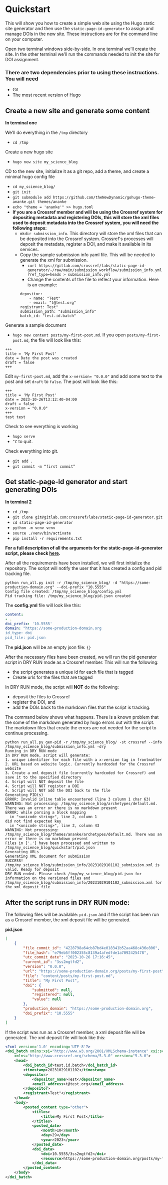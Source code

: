 # Quickstart

This will show you how to create a simple web site using the Hugo static site generator and then use the `static-page-id-generator` to assign and manage DOIs in the new site. These instructions are for the command line on your computer.

Open two terminal windows side-by-side. In one terminal we'll create the site. In the other terminal we'll run the commands needed to init the site for DOI assignment.

### There are two dependencies prior to using these instructions. You will need
- Git
- The most recent version of Hugo

## Create a new site and generate some content

**In terminal one**

We'll do everything in the `/tmp` directory

- `cd /tmp`

Create a new hugo site

- `hugo new site my_science_blog`

CD to the new site, initialize it as a git repo, add a theme, and create a minimal hugo config file

- `cd my_science_blog/`
- `git init`
- `git submodule add https://github.com/theNewDynamic/gohugo-theme-ananke.git themes/ananke`
- `echo "theme = 'ananke'" >> hugo.toml`
- **If you are a Crossref member and will be using the Crossref system for depositing metadata and registering DOIs, this will store the xml files used to deposit metadata into the Crossref system, you will need the following steps:**
  - `mkdir submission_info`. This directory will store the xml files that can be deposited into the Crossref system. Crossref's processes will deposit the metadata, register a DOI, and make it available in its services.
  - Copy the sample submission info yaml file. This will be needed to generate the xml for submission. 
    - `curl https://gitlab.com/crossref/labs/static-page-id-generator/-/raw/main/submission_workflow/submission_info.yml?ref_type=heads > submission_info.yml`
    - Change the contents of the file to reflect your information. Here is an example:
    ```
    depositor: 
        - name: "Test"
        - email: "t@test.org"
    registrant: Test"
    submission_path: "submission_info"
    batch_id: "test.id.batch"
    ```

Generate a sample document

- `hugo new content posts/my-first-post.md`. If you open `posts/my-first-post.md`, the file will look like this:
```
+++
title = 'My First Post'
date = Date the post was created
draft = false
+++
```

Edit `my-first-post.md`, add the `x-version= "0.0.0"` and add some text to the post and set `draft` to `false`. The post will look like this:
```
+++
title = 'My First Post'
date = 2023-10-26T13:12:40-04:00
draft = false
x-version = "0.0.0"
+++
test test
```

Check to see everything is working

- `hugo serve`
- `^C` to quit.

Check everything into git.

- `git add .`
- `git commit -m “first commit”`

## Get static-page-id generator and start generating DOIs

**In terminal 2**

- `cd /tmp`
- `git clone git@gitlab.com:crossref/labs/static-page-id-generator.git`
- `cd static-page-id-generator`
- `python -m venv venv`
- `source ./venv/bin/activate`
- `pip install -r requirements.txt`

**For a full description of all the arguments for the static-page-id-generator script, please check [here](https://gitlab.com/crossref/labs/static-page-id-generator/-/blob/main/README.md?ref_type=heads#usage-examples).**

After all the requirements have been installed, we will first initialize the repository. The script will notify the user that it has created a config and pid tracking file. 
```
python run_all.py init -r /tmp/my_science_blog/ -d "https://some-production-domain.org" --doi-prefix "10.5555"
Config file created: /tmp/my_science_blog/config.yml
Pid tracking file: /tmp/my_science_blog/pid.json created

```
The **config.yml** file will look like this:
```yaml
content:
- .
doi_prefix: '10.5555'
domain: "https://some-production-domain.org
id_type: doi
pid_file: pid.json
```

The **pid.json** will be an empty json file: `{}`

After the necessary files have been created, we will run the pid generator script in DRY RUN mode as a Crossref member.  This will run the following:
- the script generates a unique id for each file that is tagged
- Create urls for the files that are tagged

In DRY RUN mode, the script will **NOT** do the following:
- deposit the files to Crossref 
- register the DOI, and 
- add the DOIs back to the markdown files that the script is tracking.

The command below shows what happens. There is a known problem that the some of the markdown generated by hugo errors out with the script. The markdown files that create the errors are not needed for the script to continue processing.
```
python run_all.py gen-pid -r /tmp/my_science_blog/ -st crossref --info /tmp/my_science_blog/submission_info.yml -dry
Running in DRY RUN mode
In DRY RUN mode, script will generate:
1. unique identifier for each file with a x-version tag in frontmatter
2. URL based on website logic. Currently hardcoded for the Crossref website
3. Create a xml deposit file (currently hardcoded for Crossref) and save it to the specified directory
4. Script will NOT deposit the file
4. Script will NOT register a DOI
4. Script will NOT add the DOI back to the file
Generating PID(s)
ERROR: Invalid inline table encountered (line 3 column 1 char 63)
WARNING: Not processing: /tmp/my_science_blog/archetypes/default.md. There was an error or there is no markdown present
ERROR: while parsing a block mapping
  in "<unicode string>", line 2, column 1
did not find expected key
  in "<unicode string>", line 2, column 43
WARNING: Not processing: /tmp/my_science_blog/themes/ananke/archetypes/default.md. There was an error or there is no markdown present
Files in ['.'] have been processed and written to /tmp/my_science_blog/quickstart/pid.json
Generating URLs
Generating XML document for submission
SUCCESS! /tmp/my_science_blog/submission_info/20231029101102_submission.xml is valid. Ready for deposit
DRY RUN ended. Please check /tmp/my_science_blog/pid.json for information on the versioned files and /tmp/my_science_blog/submission_info/20231029101102_submission.xml for the xml deposit file
```
## After the script runs in DRY RUN mode:
The following files will be available: `pid.json` and if the script has been run as a Crossref member, the xml deposit file will be generated.

**pid.json**
```json
[
	{
		"file_commit_id": "4228798a64cb87bd4e018341b52aa468c436e806",
		"file_hash": "e79eb5ff002355c8139a4afedfde1a7092425478",
		"utc_commit_date": "2023-10-26 17:16:45",
		"current_id": "3ss2mgtfd2",
		"version": "0.0.0",
		"url": "https://some-production-domain.org/posts/my-first-post",
		"file": "content/posts/my-first-post.md",
		"title": "My First Post",
		"doi": {
			"submitted": null,
			"registered": null,
			"value": null
		},
		"production_domain": "https://some-production-domain.org",
		"doi_prefix": "10.5555"
	}
]
```

If the script was run as a Crossref member, a xml deposit file will be generated. 
The xml deposit file will look like this:
```xml
<?xml version='1.0' encoding='UTF-8'?>
<doi_batch xmlns:xsi="http://www.w3.org/2001/XMLSchema-instance" xsi:schemaLocation="http://www.crossref.org/schema/5.3.0 https://www.crossref.org/schemas/crossref5.3.0.xsd"
    xmlns="http://www.crossref.org/schema/5.3.0" version="5.3.0">
    <head>
        <doi_batch_id>test.id.batch</doi_batch_id>
        <timestamp>20231029101102</timestamp>
        <depositor>
            <depositor_name>Test</depositor_name>
            <email_address>t@test.org</email_address>
        </depositor>
        <registrant>Test"</registrant>
    </head>
    <body>
        <posted_content type="other">
            <titles>
                <title>My First Post</title>
            </titles>
            <posted_date>
                <month>10</month>
                <day>29</day>
                <year>2023</year>
            </posted_date>
            <doi_data>
                <doi>10.5555/3ss2mgtfd2</doi>
                <resource>https://some-production-domain.org/posts/my-first-post</resource>
            </doi_data>
        </posted_content>
    </body>
</doi_batch>
```


